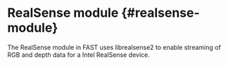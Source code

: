 RealSense module {#realsense-module}
==========================================

The RealSense module in FAST uses librealsense2 to enable streaming of RGB and depth data for a Intel RealSense device.